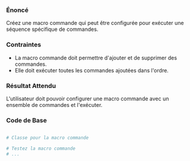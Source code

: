 ### Énoncé

Créez une macro commande qui peut être configurée pour exécuter une séquence spécifique de commandes.

### Contraintes

- La macro commande doit permettre d'ajouter et de supprimer des commandes.
- Elle doit exécuter toutes les commandes ajoutées dans l'ordre.

### Résultat Attendu

L'utilisateur doit pouvoir configurer une macro commande avec un ensemble de commandes et l'exécuter.

### Code de Base

```python

# Classe pour la macro commande

# Testez la macro commande
# ...
```
